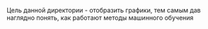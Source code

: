 Цель данной директории - отобразить графики, тем самым дав наглядно понять, как работают 
методы машинного обучения 